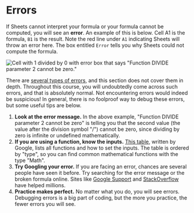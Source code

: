 <!-- Copyright (C)  Google, Runestone Interactive LLC
  This work is licensed under the Creative Commons Attribution-ShareAlike 4.0
  International License. To view a copy of this license, visit
  http://creativecommons.org/licenses/by-sa/4.0/. -->

Errors
======

If Sheets cannot interpret your formula or your formula cannot be
computed, you will see an **error**. An example of this is below. Cell
A1 is the formula, `B1` is the result. Note the red line under `A1`
indicating Sheets will throw an error here. The box entitled `Error`
tells you why Sheets could not compute the formula.

![Cell with 1 divided by 0 with error box that says \"Function DIVIDE 
parameter 2 cannot be zero.\"](figures/sheets_error.png)

There are [several types of
errors](https://infoinspired.com/google-docs/spreadsheet/different-error-types-in-google-sheets/),
and this section does not cover them in depth. Throughout this course,
you will undoubtedly come across such errors, and that is absolutely
normal. Not encountering errors would indeed be suspicious! In general,
there is no foolproof way to debug these errors, but some useful tips
are below.

1.  **Look at the error message.** In the above example, "Function
    DIVIDE parameter 2 cannot be zero" is telling you that the second
    value (the value after the division symbol "/") cannot be zero,
    since dividing by zero is infinite or undefined mathematically.
2.  **If you are using a function, know the inputs.** [This
    table](https://support.google.com/docs/table/25273), written by
    Google, lists all functions and how to set the inputs. The table is
    ordered by "type", so you can find common mathematical functions
    with the type "Math".
3.  **Try Googling your error.** If you are facing an error, chances are
    several people have seen it before. Try searching for the error
    message or the broken formula online. Sites like [Google
    Support](http://support.google.com) and
    [StackOverflow](http://stackoverflow.com) have helped millions.
4.  **Practice makes perfect.** No matter what you do, you will see
    errors. Debugging errors is a big part of coding, but the more you
    practice, the fewer errors you will see.
